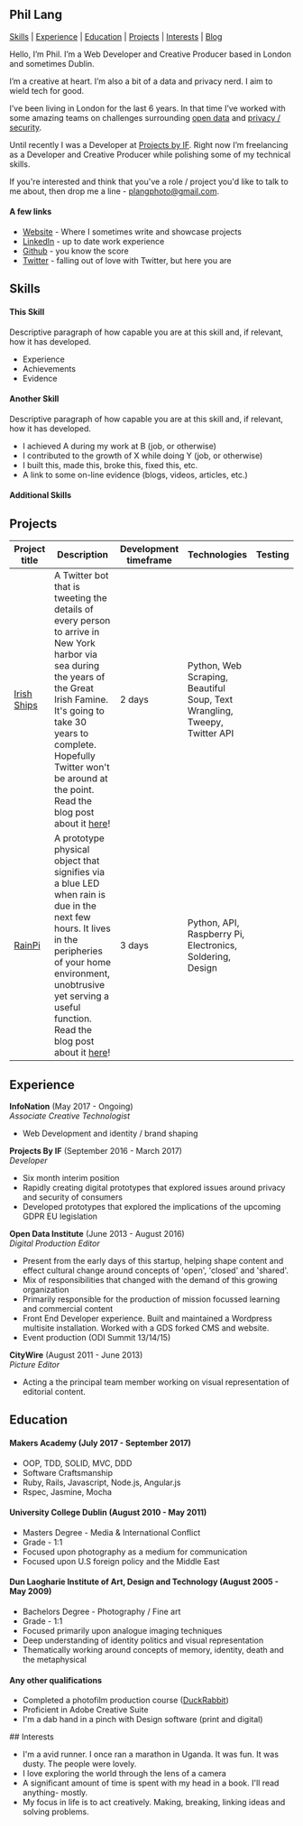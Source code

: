 ## Phil Lang

[Skills](#skills) | [Experience](#experience) | [Education](#education) | [Projects](#projects) | [Interests](#interests) | [Blog](http://langp.me)

Hello, I’m Phil. I’m a Web Developer and Creative Producer based in London and sometimes Dublin.

I’m a creative at heart. I’m also a bit of a data and privacy nerd. I aim to wield tech for good.

I’ve been living in London for the last 6 years. In that time I’ve worked with some amazing teams on challenges surrounding [open data](https://theodi.org/) and [privacy / security](https://projectsbyif.com/).

Until recently I was a Developer at [Projects by IF](https://projectsbyif.com/). Right now I’m freelancing as a Developer and Creative Producer while polishing some of my technical skills.

If you're interested and think that you've a role / project you'd like to talk to me about, then drop me a line - [plangphoto@gmail.com](mailto:plangphoto@gmail.com).

#### A few links

- [Website](http://langp.me) - Where I sometimes write and showcase projects
- [LinkedIn](https://www.linkedin.com/in/langphil/) - up to date work experience
- [Github](https://github.com/langphil) - you know the score
- [Twitter](https://twitter.com/langphil) - falling out of love with Twitter, but here you are

## Skills

#### This Skill

Descriptive paragraph of how capable you are at this skill and, if relevant, how it has developed.

- Experience
- Achievements
- Evidence

#### Another Skill

Descriptive paragraph of how capable you are at this skill and, if relevant, how it has developed.

- I achieved A during my work at B (job, or otherwise)
- I contributed to the growth of X while doing Y (job, or otherwise)
- I built this, made this, broke this, fixed this, etc.
- A link to some on-line evidence (blogs, videos, articles, etc.)

#### Additional Skills

## Projects

Project title  | Description  									| Development timeframe | Technologies | Testing
------------- | ------------------------------	| ------------- |------------- |---------
[Irish Ships](https://github.com/quizzbuzz/quizzbuzz) | A Twitter bot that is tweeting the details of every person to arrive in New York harbor via sea during the years of the Great Irish Famine. It's going to take 30 years to complete. Hopefully Twitter won't be around at the point. Read the blog post about it [here](https://langp.me/blog/2016/09/01/humanising-data-with-irish-ships/)! | 2 days | Python, Web Scraping, Beautiful Soup, Text Wrangling, Tweepy, Twitter API
[RainPi](https://github.com/langphil/Rain-pi) | A prototype physical object that signifies via a blue LED when rain is due in the next few hours. It lives in the peripheries of your home environment, unobtrusive yet serving a useful function. Read the blog post about it [here](https://langp.me/blog/2016/05/01/how-to-avoid-rain-with-data/)! | 3 days | Python, API, Raspberry Pi, Electronics, Soldering, Design

## Experience

**InfoNation** (May 2017 - Ongoing)   
*Associate Creative Technologist*
- Web Development and identity / brand shaping

**Projects By IF** (September 2016 - March 2017)   
*Developer*
- Six month interim position
- Rapidly creating digital prototypes that explored issues around privacy and security of consumers
- Developed prototypes that explored the implications of the upcoming GDPR EU legislation

**Open Data Institute** (June 2013 - August 2016)   
*Digital Production Editor*
- Present from the early days of this startup, helping shape content and effect cultural change around concepts of 'open', 'closed' and 'shared'.
- Mix of responsibilities that changed with the demand of this growing organization
- Primarily responsible for the production of mission focussed learning and commercial content
- Front End Developer experience. Built and maintained a Wordpress multisite installation. Worked with a GDS forked CMS and website.
- Event production (ODI Summit 13/14/15)

**CityWire** (August 2011 - June 2013)    
*Picture Editor*
- Acting a the principal team member working on visual representation of editorial content.

## Education

#### Makers Academy (July 2017 - September 2017)

- OOP, TDD, SOLID, MVC, DDD
- Software Craftsmanship
- Ruby, Rails, Javascript, Node.js, Angular.js
- Rspec, Jasmine, Mocha

#### University College Dublin (August 2010 - May 2011)

- Masters Degree - Media & International Conflict
- Grade - 1:1
- Focused upon photography as a medium for communication
- Focused upon U.S foreign policy and the Middle East

#### Dun Laogharie Institute of Art, Design and Technology (August 2005 - May 2009)

- Bachelors Degree - Photography / Fine art
- Grade - 1:1
- Focused primarily upon analogue imaging techniques
- Deep understanding of identity politics and visual representation
- Thematically working around concepts of memory, identity, death and the metaphysical

#### Any other qualifications

- Completed a photofilm production course ([DuckRabbit](https://www.duckrabbit.info/))
- Proficient in Adobe Creative Suite
- I'm a dab hand in a pinch with Design software (print and digital)

## Interests

- I'm a avid runner. I once ran a marathon in Uganda. It was fun. It was dusty. The people were lovely.
- I love exploring the world through the lens of a camera
- A significant amount of time is spent with my head in a book. I'll read anything- mostly.
- My focus in life is to act creatively. Making, breaking, linking ideas and solving problems.
